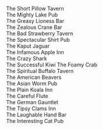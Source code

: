 The Short Pillow Tavern  
The Mighty Lake Pub  
The Greasy Lioness Bar  
The Zealous Crane Bar  
The Bad Strawberry Tavern  
The Spectacular Shirt Pub  
The Kaput Jaguar  
The Infamous Apple Inn  
The Crazy Shark  
The Successful Kiwi
The Foamy Crab  
The Spiritual Buffalo Tavern  
The American Beavers  
The Asian Worm Pub  
The Plain Koala Inn  
The Careful Flute  
The German Gauntlet  
The Tipsy Clams Inn  
The Laughable Hand Bar  
The Interesting Cat Pub